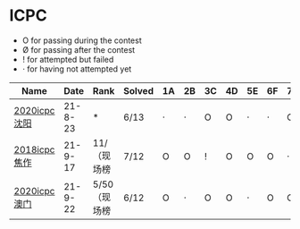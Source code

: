 # ICPC

- O for passing during the contest
- Ø for passing after the contest
- ! for attempted but failed
- · for having not attempted yet



| Name                                              | Date    | Rank         | Solved | 1A   | 2B   | 3C   | 4D   | 5E   | 6F   | 7G   | 8H   | 9I   | 10J  | 11K  | 12L  | 13M  |
| ------------------------------------------------- | ------- | ------------ | ------ | ---- | ---- | ---- | ---- | ---- | ---- | ---- | ---- | ---- | ---- | ---- | ---- | ---- |
| [2020icpc沈阳](https://codeforces.com/gym/103202) | 21-8-23 | *            | 6/13   | ·    | ·    | O    | O    | ·    | ·    | O    | ·    | O    | ·    | O    | ·    | Ø    |
| [2018icpc焦作](https://codeforces.com/gym/102028) | 21-9-17 | 11/ （现场榜 | 7/12   | O    | O    | !    | O    | O    | O    | ·    | O    | O    | ·    | ·    | ·    |      |
| [2020icpc澳门](https://codeforces.com/gym/103119) | 21-9-22 | 5/50（现场榜 | 6/12   | O    | ·    | O    | O    | ·    | O    | O    | ·    | ·    | ·    | ·    | O    |      |



